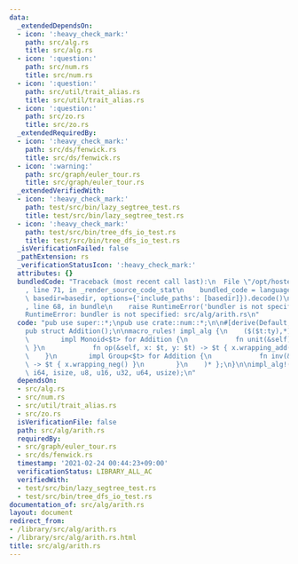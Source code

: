```yaml
---
data:
  _extendedDependsOn:
  - icon: ':heavy_check_mark:'
    path: src/alg.rs
    title: src/alg.rs
  - icon: ':question:'
    path: src/num.rs
    title: src/num.rs
  - icon: ':question:'
    path: src/util/trait_alias.rs
    title: src/util/trait_alias.rs
  - icon: ':question:'
    path: src/zo.rs
    title: src/zo.rs
  _extendedRequiredBy:
  - icon: ':heavy_check_mark:'
    path: src/ds/fenwick.rs
    title: src/ds/fenwick.rs
  - icon: ':warning:'
    path: src/graph/euler_tour.rs
    title: src/graph/euler_tour.rs
  _extendedVerifiedWith:
  - icon: ':heavy_check_mark:'
    path: test/src/bin/lazy_segtree_test.rs
    title: test/src/bin/lazy_segtree_test.rs
  - icon: ':heavy_check_mark:'
    path: test/src/bin/tree_dfs_io_test.rs
    title: test/src/bin/tree_dfs_io_test.rs
  _isVerificationFailed: false
  _pathExtension: rs
  _verificationStatusIcon: ':heavy_check_mark:'
  attributes: {}
  bundledCode: "Traceback (most recent call last):\n  File \"/opt/hostedtoolcache/Python/3.9.2/x64/lib/python3.9/site-packages/onlinejudge_verify/documentation/build.py\"\
    , line 71, in _render_source_code_stat\n    bundled_code = language.bundle(stat.path,\
    \ basedir=basedir, options={'include_paths': [basedir]}).decode()\n  File \"/opt/hostedtoolcache/Python/3.9.2/x64/lib/python3.9/site-packages/onlinejudge_verify/languages/user_defined.py\"\
    , line 68, in bundle\n    raise RuntimeError('bundler is not specified: {}'.format(path.as_posix()))\n\
    RuntimeError: bundler is not specified: src/alg/arith.rs\n"
  code: "pub use super::*;\npub use crate::num::*;\n\n#[derive(Default, Clone, Copy)]\n\
    pub struct Addition();\n\nmacro_rules! impl_alg {\n    ($($t:ty),*) => { $(\n\
    \        impl Monoid<$t> for Addition {\n            fn unit(&self) -> $t { 0\
    \ }\n            fn op(&self, x: $t, y: $t) -> $t { x.wrapping_add(y) }\n    \
    \    }\n        impl Group<$t> for Addition {\n            fn inv(&self, x: $t)\
    \ -> $t { x.wrapping_neg() }\n        }\n    )* };\n}\n\nimpl_alg!(i8, i16, i32,\
    \ i64, isize, u8, u16, u32, u64, usize);\n"
  dependsOn:
  - src/alg.rs
  - src/num.rs
  - src/util/trait_alias.rs
  - src/zo.rs
  isVerificationFile: false
  path: src/alg/arith.rs
  requiredBy:
  - src/graph/euler_tour.rs
  - src/ds/fenwick.rs
  timestamp: '2021-02-24 00:44:23+09:00'
  verificationStatus: LIBRARY_ALL_AC
  verifiedWith:
  - test/src/bin/lazy_segtree_test.rs
  - test/src/bin/tree_dfs_io_test.rs
documentation_of: src/alg/arith.rs
layout: document
redirect_from:
- /library/src/alg/arith.rs
- /library/src/alg/arith.rs.html
title: src/alg/arith.rs
---
```

